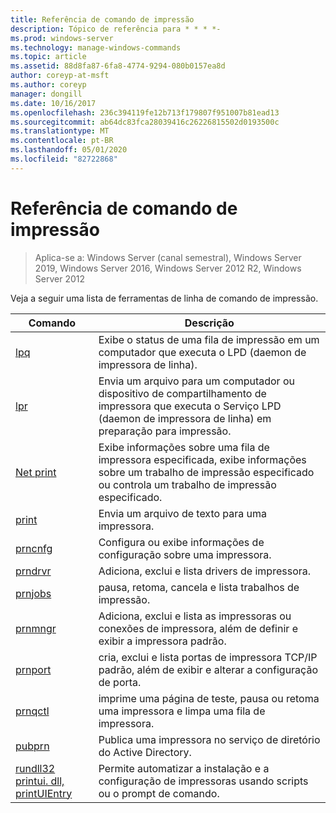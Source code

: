 ```yaml
---
title: Referência de comando de impressão
description: Tópico de referência para * * * *-
ms.prod: windows-server
ms.technology: manage-windows-commands
ms.topic: article
ms.assetid: 88d8fa87-6fa8-4774-9294-080b0157ea8d
author: coreyp-at-msft
ms.author: coreyp
manager: dongill
ms.date: 10/16/2017
ms.openlocfilehash: 236c394119fe12b713f179807f951007b81ead13
ms.sourcegitcommit: ab64dc83fca28039416c26226815502d0193500c
ms.translationtype: MT
ms.contentlocale: pt-BR
ms.lasthandoff: 05/01/2020
ms.locfileid: "82722868"
---
```

# <a name="print-command-reference"></a>Referência de comando de impressão

> Aplica-se a: Windows Server (canal semestral), Windows Server 2019, Windows Server 2016, Windows Server 2012 R2, Windows Server 2012

Veja a seguir uma lista de ferramentas de linha de comando de impressão.

|                         Comando                          |                                                                Descrição                                                                 |
|----------------------------------------------------------|--------------------------------------------------------------------------------------------------------------------------------------------|
|                       [lpq](lpq.md)                       |                           Exibe o status de uma fila de impressão em um computador que executa o LPD (daemon de impressora de linha).                            |
|                      [lpr](lpr.md)                       |      Envia um arquivo para um computador ou dispositivo de compartilhamento de impressora que executa o Serviço LPD (daemon de impressora de linha) em preparação para impressão.       |
|                [Net print](net-print.md)                 | Exibe informações sobre uma fila de impressora especificada, exibe informações sobre um trabalho de impressão especificado ou controla um trabalho de impressão especificado. |
|                    [print](print.md)                     |                                                      Envia um arquivo de texto para uma impressora.                                                       |
|                  [prncnfg](prncnfg.md)                   |                                     Configura ou exibe informações de configuração sobre uma impressora.                                      |
|                  [prndrvr](prndrvr.md)                   |                                                 Adiciona, exclui e lista drivers de impressora.                                                  |
|                  [prnjobs](prnjobs.md)                   |                                              pausa, retoma, cancela e lista trabalhos de impressão.                                               |
|                  [prnmngr](prnmngr.md)                   |            Adiciona, exclui e lista as impressoras ou conexões de impressora, além de definir e exibir a impressora padrão.            |
|                  [prnport](prnport.md)                   |           cria, exclui e lista portas de impressora TCP/IP padrão, além de exibir e alterar a configuração de porta.            |
|                  [prnqctl](prnqctl.md)                   |                                imprime uma página de teste, pausa ou retoma uma impressora e limpa uma fila de impressora.                                |
|                   [pubprn](pubprn.md)                    |                                       Publica uma impressora no serviço de diretório do Active Directory.                                       |
| [rundll32 printui. dll, printUIEntry](rundll32-printui.md) |                Permite automatizar a instalação e a configuração de impressoras usando scripts ou o prompt de comando.                 |

